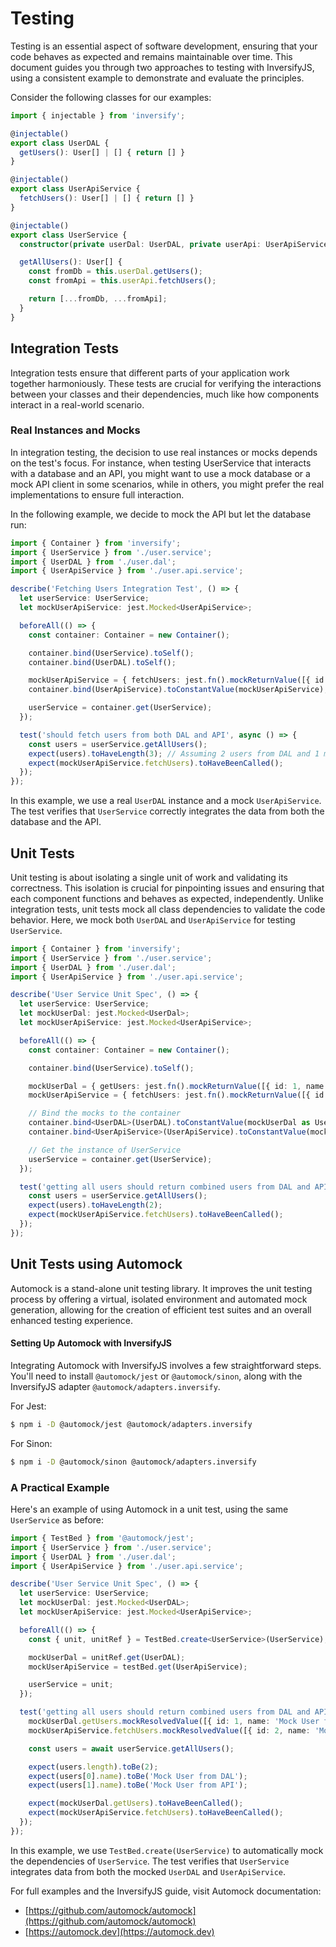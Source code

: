 # Testing

Testing is an essential aspect of software development, ensuring that your code behaves as expected and remains
maintainable over time. This document guides you through two approaches to testing with InversifyJS, using a consistent
example to demonstrate and evaluate the principles.

Consider the following classes for our examples:

```typescript
import { injectable } from 'inversify';

@injectable()
export class UserDAL {
  getUsers(): User[] | [] { return [] }
}

@injectable()
export class UserApiService {
  fetchUsers(): User[] | [] { return [] }
}

@injectable()
export class UserService {
  constructor(private userDal: UserDAL, private userApi: UserApiService) {}

  getAllUsers(): User[] {
    const fromDb = this.userDal.getUsers();
    const fromApi = this.userApi.fetchUsers();

    return [...fromDb, ...fromApi];
  }
}
```

## Integration Tests

Integration tests ensure that different parts of your application work together harmoniously. These tests are 
crucial for verifying the interactions between your classes and their dependencies, much like how components 
interact in a real-world scenario.

### Real Instances and Mocks

In integration testing, the decision to use real instances or mocks depends on the test's focus. For instance, when
testing UserService that interacts with a database and an API, you might want to use a mock database or a mock API
client in some scenarios, while in others, you might prefer the real implementations to ensure full interaction.

In the following example, we decide to mock the API but let the database run:
```typescript
import { Container } from 'inversify';
import { UserService } from './user.service';
import { UserDAL } from './user.dal';
import { UserApiService } from './user.api.service';

describe('Fetching Users Integration Test', () => {
  let userService: UserService;
  let mockUserApiService: jest.Mocked<UserApiService>;

  beforeAll(() => {
    const container: Container = new Container();

    container.bind(UserService).toSelf();
    container.bind(UserDAL).toSelf();

    mockUserApiService = { fetchUsers: jest.fn().mockReturnValue([{ id: 1, name: 'Mock User from API' }]) };
    container.bind(UserApiService).toConstantValue(mockUserApiService);

    userService = container.get(UserService);
  });

  test('should fetch users from both DAL and API', async () => {
    const users = userService.getAllUsers();
    expect(users).toHaveLength(3); // Assuming 2 users from DAL and 1 mock user from API
    expect(mockUserApiService.fetchUsers).toHaveBeenCalled();
  });
});
```

In this example, we use a real `UserDAL` instance and a mock `UserApiService`. The test verifies that `UserService`
correctly integrates the data from both the database and the API.

## Unit Tests

Unit testing is about isolating a single unit of work and validating its correctness. This isolation is crucial for
pinpointing issues and ensuring that each component functions and behaves as expected, independently.
Unlike integration tests, unit tests mock all class dependencies to validate the code behavior. Here, we mock both
`UserDAL` and `UserApiService` for testing `UserService`.

```typescript
import { Container } from 'inversify';
import { UserService } from './user.service';
import { UserDAL } from './user.dal';
import { UserApiService } from './user.api.service';

describe('User Service Unit Spec', () => {
  let userService: UserService;
  let mockUserDal: jest.Mocked<UserDal>;
  let mockUserApiService: jest.Mocked<UserApiService>;

  beforeAll(() => {
    const container: Container = new Container();

    container.bind(UserService).toSelf();

    mockUserDal = { getUsers: jest.fn().mockReturnValue([{ id: 1, name: 'Mock User from DB' }]) };
    mockUserApiService = { fetchUsers: jest.fn().mockReturnValue([{ id: 2, name: 'Mock User from API' }]) };

    // Bind the mocks to the container
    container.bind<UserDAL>(UserDAL).toConstantValue(mockUserDal as UserDAL);
    container.bind<UserApiService>(UserApiService).toConstantValue(mockUserApiService as UserApiService);

    // Get the instance of UserService
    userService = container.get(UserService);
  });

  test('getting all users should return combined users from DAL and API', async () => {
    const users = userService.getAllUsers();
    expect(users).toHaveLength(2);
    expect(mockUserApiService.fetchUsers).toHaveBeenCalled();
  });
});
```

## Unit Tests using Automock

Automock is a stand-alone unit testing library. It improves the unit testing process by offering a virtual,
isolated environment and automated mock generation, allowing for the creation of efficient test suites and
an overall enhanced testing experience.

#### Setting Up Automock with InversifyJS

Integrating Automock with InversifyJS involves a few straightforward steps. You'll need to install
`@automock/jest` or `@automock/sinon`, along with the InversifyJS adapter `@automock/adapters.inversify`.

For Jest:

```bash
$ npm i -D @automock/jest @automock/adapters.inversify
```

For Sinon:

```bash
$ npm i -D @automock/sinon @automock/adapters.inversify
```

### A Practical Example

Here's an example of using Automock in a unit test, using the same `UserService` as before:

```typescript
import { TestBed } from '@automock/jest';
import { UserService } from './user.service';
import { UserDAL } from './user.dal';
import { UserApiService } from './user.api.service';

describe('User Service Unit Spec', () => {
  let userService: UserService;
  let mockUserDal: jest.Mocked<UserDAL>;
  let mockUserApiService: jest.Mocked<UserApiService>;

  beforeAll(() => {
    const { unit, unitRef } = TestBed.create<UserService>(UserService);

    mockUserDal = unitRef.get(UserDAL);
    mockUserApiService = testBed.get(UserApiService);

    userService = unit;
  });

  test('getting all users should return combined users from DAL and API', async () => {
    mockUserDal.getUsers.mockResolvedValue([{ id: 1, name: 'Mock User from DAL' }]);
    mockUserApiService.fetchUsers.mockResolvedValue([{ id: 2, name: 'Mock User from API' }]);

    const users = await userService.getAllUsers();

    expect(users.length).toBe(2);
    expect(users[0].name).toBe('Mock User from DAL');
    expect(users[1].name).toBe('Mock User from API');

    expect(mockUserDal.getUsers).toHaveBeenCalled();
    expect(mockUserApiService.fetchUsers).toHaveBeenCalled();
  });
});
```

In this example, we use `TestBed.create(UserService)` to automatically mock the dependencies of `UserService`. The 
test verifies that `UserService` integrates data from both the mocked `UserDAL` and `UserApiService`.

For full examples and the InversifyJS guide, visit Automock documentation:
* [https://github.com/automock/automock](https://github.com/automock/automock)
* [https://automock.dev](https://automock.dev) 
